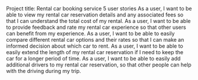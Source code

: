 Project title: Rental car booking service
5 user stories
As a user, I want to be able to view my rental car reservation details and any associated fees so that I can understand the total cost of my rental.
As a user, I want to be able to provide feedback and rate my rental car experience so that other users can benefit from my experience.
As a user, I want to be able to easily compare different rental car options and their rates so that I can make an informed decision about which car to rent.
As a user, I want to be able to easily extend the length of my rental car reservation if I need to keep the car for a longer period of time.
As a user, I want to be able to easily add additional drivers to my rental car reservation, so that other people can help with the driving during my trip.